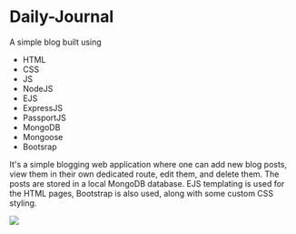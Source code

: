 # Daily-Journal
A simple blog built using 
- HTML 
- CSS
- JS
- NodeJS
- EJS
- ExpressJS
- PassportJS
- MongoDB
- Mongoose
- Bootsrap

It's a simple blogging web application where one can add new blog posts, view them in their own dedicated route, edit them, and delete them. The posts are stored in a local MongoDB database. EJS templating is used for the HTML pages, Bootstrap is also used, along with some custom CSS styling.





![](daily-g-2.gif)
